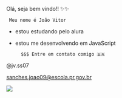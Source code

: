 Olá, seja bem vindo!! ✨✨

     Meu nome é João Vitor
  
  - estou estudando pelo alura
- estou me desenvolvendo em JavaScript


        $$$ Entre em contato comigo 🇧🇷
    
@jv.ss07

sanches.joao09@escola.pr.gov.br


![](https://media1.tenor.com/m/YlHhsRiH_iQAAAAd/minas-t%C3%AAnis-clube-minas-tenis-clube.gif)
